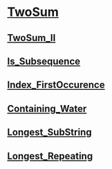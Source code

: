 
# [TwoSum](https://leetcode.com/problems/two-sum/description/)

## [TwoSum_II](https://leetcode.com/problems/two-sum-ii-input-array-is-sorted/description/)

## [Is_Subsequence](https://leetcode.com/problems/is-subsequence/)

## [Index_FirstOccurence](https://leetcode.com/problems/find-the-index-of-the-first-occurrence-in-a-string/)

## [Containing_Water](https://leetcode.com/problems/container-with-most-water/)

## [Longest_SubString](https://leetcode.com/problems/longest-substring-without-repeating-characters/description/)

## [Longest_Repeating](https://leetcode.com/problems/longest-repeating-character-replacement/description/)